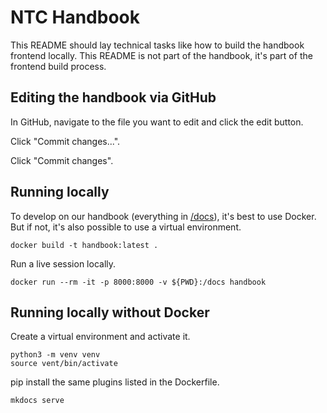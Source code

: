 # NTC Handbook

This README should lay technical tasks like how to build the handbook
frontend locally. This README is not part of the handbook, it's part
of the frontend build process.

## Editing the handbook via GitHub

In GitHub, navigate to the file you want to edit and click the edit button.

Click "Commit changes...".

Click "Commit changes".

## Running locally

To develop on our handbook (everything in [/docs](./docs)), it's best to use
Docker.  But if not, it's also possible to use a virtual environment.

```shell
docker build -t handbook:latest .
```

Run a live session locally.

```shell
docker run --rm -it -p 8000:8000 -v ${PWD}:/docs handbook
```

## Running locally without Docker

Create a virtual environment and activate it.

```shell
python3 -m venv venv
source vent/bin/activate
```

pip install the same plugins listed in the Dockerfile.

```shell
mkdocs serve
```
